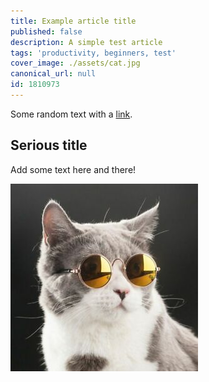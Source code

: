 ```yaml
---
title: Example article title
published: false
description: A simple test article
tags: 'productivity, beginners, test'
cover_image: ./assets/cat.jpg
canonical_url: null
id: 1810973
---
```


Some random text with a [link](https://code.visualstudio.com).

## Serious title

Add some text here and there!

![and some pictures too](./assets/cat.jpg)
